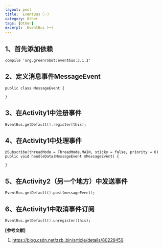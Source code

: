 ```yaml
---
layout: post
title:  EventBus（一）
category: Other
tags: [Other]
excerpt:  EventBus（一）
---
```


## 1、首先添加依赖 ##

	compile 'org.greenrobot:eventbus:3.1.1'

## 2、定义消息事件MessageEvent ##

	public class MessageEvent {
	
	}

## 3、在Activity1中注册事件 ##

	EventBus.getDefault().register(this);

## 4、在Activity1中处理事件 ##

	@Subscribe(threadMode = ThreadMode.MAIN, sticky = false, priority = 0)
	public void handleData(MessageEvent mMessageEvent) {
	
	}

## 5、在Activity2（另一个地方）中发送事件 ##

	EventBus.getDefault().post(messageEvent);

## 6、在Activity1中取消事件订阅 ##

	EventBus.getDefault().unregister(this);

**[参考文献]**

1. <https://blog.csdn.net/zzb_bin/article/details/80229456>